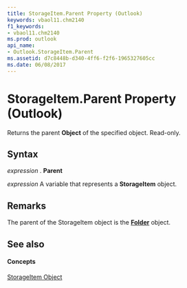 ```yaml
---
title: StorageItem.Parent Property (Outlook)
keywords: vbaol11.chm2140
f1_keywords:
- vbaol11.chm2140
ms.prod: outlook
api_name:
- Outlook.StorageItem.Parent
ms.assetid: d7c8448b-d340-4ff6-f2f6-1965327605cc
ms.date: 06/08/2017
---
```



# StorageItem.Parent Property (Outlook)

Returns the parent  **Object** of the specified object. Read-only.


## Syntax

 _expression_ . **Parent**

 _expression_ A variable that represents a **StorageItem** object.


## Remarks

The parent of the StorageItem object is the  **[Folder](Outlook.Folder.md)** object.


## See also


#### Concepts


[StorageItem Object](Outlook.StorageItem.md)

